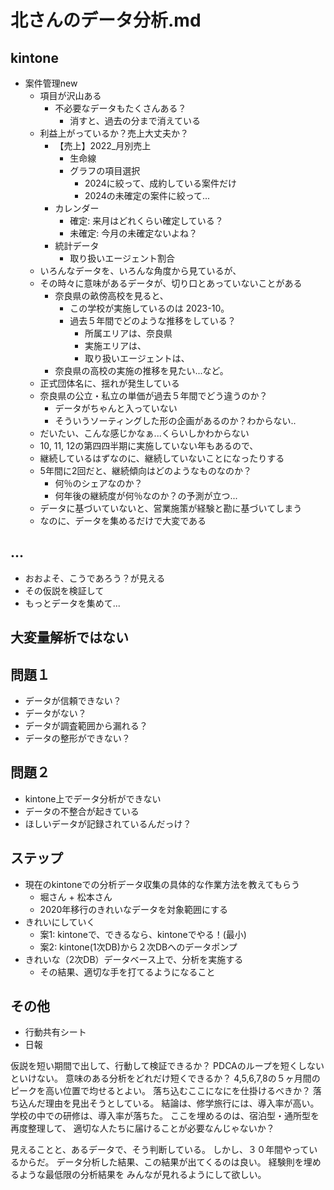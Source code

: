 # 北さんのデータ分析.md
## kintone
- 案件管理new
  - 項目が沢山ある
    - 不必要なデータもたくさんある？
      - 消すと、過去の分まで消えている
  - 利益上がっているか？売上大丈夫か？
    - 【売上】2022_月別売上
      - 生命線
      - グラフの項目選択
        - 2024に絞って、成約している案件だけ
        - 2024の未確定の案件に絞って...
    - カレンダー
      - 確定: 来月はどれくらい確定している？
      - 未確定: 今月の未確定ないよね？
    - 統計データ
      - 取り扱いエージェント割合
  - いろんなデータを、いろんな角度から見ているが、
  - その時々に意味があるデータが、切り口とあっていないことがある
    - 奈良県の畝傍高校を見ると、
      - この学校が実施しているのは 2023-10。
      - 過去５年間でどのような推移をしている？
        - 所属エリアは、奈良県
        - 実施エリアは、
        - 取り扱いエージェントは、
    - 奈良県の高校の実施の推移を見たい...など。
  - 正式団体名に、揺れが発生している
  - 奈良県の公立・私立の単価が過去５年間でどう違うのか？
    - データがちゃんと入っていない
    - そういうソーティングした形の企画があるのか？わからない..
  - だいたい、こんな感じかなぁ...くらいしかわからない
  - 10, 11, 12の第四四半期に実施していない年もあるので、
  - 継続しているはずなのに、継続していないことになったりする
  - 5年間に2回だと、継続傾向はどのようなものなのか？
    - 何％のシェアなのか？
    - 何年後の継続度が何％なのか？の予測が立つ...
  - データに基づいていないと、営業施策が経験と勘に基づいてしまう
  - なのに、データを集めるだけで大変である


## ...
- おおよそ、こうであろう？が見える
- その仮説を検証して
- もっとデータを集めて...


## 大変量解析ではない


## 問題１
- データが信頼できない？
- データがない？
- データが調査範囲から漏れる？
- データの整形ができない？

## 問題２
- kintone上でデータ分析ができない
- データの不整合が起きている
- ほしいデータが記録されているんだっけ？

## ステップ
- 現在のkintoneでの分析データ収集の具体的な作業方法を教えてもらう
  - 堀さん + 松本さん
  - 2020年移行のきれいなデータを対象範囲にする
- きれいにしていく
  - 案1: kintoneで、できるなら、kintoneでやる！(最小)
  - 案2: kintone(1次DB)から２次DBへのデータポンプ
- きれいな（2次DB）データベース上で、分析を実施する
  - その結果、適切な手を打てるようになること

## その他
- 行動共有シート
- 日報


仮説を短い期間で出して、行動して検証できるか？
PDCAのループを短くしないといけない。
意味のある分析をどれだけ短くできるか？
4,5,6,7,8の５ヶ月間のピークを高い位置で均せるとよい。
落ち込むここになにを仕掛けるべきか？
落ち込んだ理由を見出そうとしている。
結論は、修学旅行には、導入率が高い。
学校の中での研修は、導入率が落ちた。
ここを埋めるのは、宿泊型・通所型を再度整理して、
適切な人たちに届けることが必要なんじゃないか？

見えることと、あるデータで、そう判断している。
しかし、３０年間やっているからだ。
データ分析した結果、この結果が出てくるのは良い。
経験則を埋めるような最低限の分析結果を
みんなが見れるようにして欲しい。



